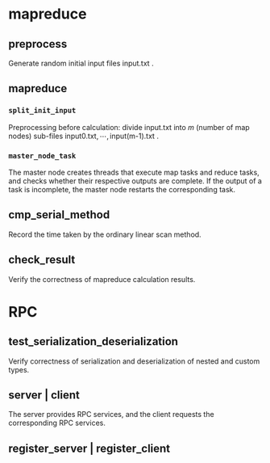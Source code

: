 #  mapreduce

## preprocess
Generate random initial input files $\text{input.txt}$ .

##   mapreduce

###  `split_init_input`
Preprocessing before calculation: divide $\text{input.txt}$ into $m$ (number of map nodes) sub-files $\text{input0.txt},\cdots,\text{input(m-1).txt}$ .

### `master_node_task`
The master node creates threads that execute map tasks and reduce tasks, and checks whether their respective outputs are complete. If the output of a task is incomplete, the master node restarts the corresponding task.


## cmp_serial_method

Record the time taken by the ordinary linear scan method.

## check_result
Verify the correctness of mapreduce calculation results.


# RPC

## test_serialization_deserialization
Verify correctness of serialization and deserialization of nested and custom types.

## server | client
The server provides RPC services, and the client requests the corresponding RPC services.

## register_server | register_client

<!--stackedit_data:
eyJoaXN0b3J5IjpbMjg1NzgwMTAxLDI5NDg3NzM4MCw2MTEwNT
I1MjMsLTIxMjEwNTk2MjMsLTE2NDY4NTA0MCwtMTUwMjcxOTc1
MiwtMTM0MzUwNjUxNSwtMjA4ODc0NjYxMiwtMTUwMzQxMjAyOS
wtODM3NjUxNzQ2LC01Mjc3OTU0NTQsLTgzODAzMzg5MCwtMTky
Mjk2MzE3MCwxMjM3MjkyMTg1LDE3NzYwMTExMDMsODMzMTgxOD
k3LDE4NTY4MjgyOTFdfQ==
-->